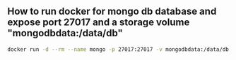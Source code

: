 ## How to run docker for mongo db database and expose port 27017 and a storage volume "mongodbdata:/data/db"
```bash
docker run -d --rm --name mongo -p 27017:27017 -v mongodbdata:/data/db mongo
```